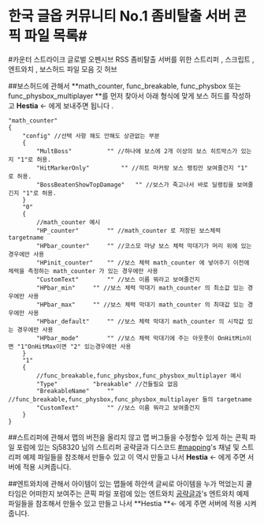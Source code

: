 # 한국 글옵 커뮤니티 No.1 좀비탈출 서버 콘픽 파일 목록#

#카운터 스트라이크 글로벌 오펜시브 RSS 좀비탈출 서버를 위한 스트리퍼 , 스크립트 , 엔트와치 , 보스허드 파일 모음 깃 허브 

 


##보스허드에 관해서
**math_counter, func_breakable, func_physbox 또는 func_physbox_multiplayer **를 먼저 찾아서 아래 형식에 맞게 보스 허드를 작성하고 
**Hestia** <- 에게 보내주면 됩니다 .
```
"math_counter"
{
	"config" //선택 사항 해도 안해도 상관없는 부분 
	{
		"MultBoss"			"" //하나에 보스에 2개 이상의 보스 히트박스가 있는지 "1"로 허용.
		"HitMarkerOnly"			"" //히트 마커랑 보스 랭킹만 보여줄건지 "1" 로 허용.
		"BossBeatenShowTopDamage"	"" //보스가 죽고나서 바로 딜랭킹을 보여줄긴지 "1"로 허용.
	}
	"0"
	{
		//math_counter 예시
		"HP_counter"		"" //math_counter 로 저장된 보스체력 targetname
		"HPbar_counter"		"" //코스모 마냥 보스 체력 막대기가 머리 위에 있는경우에만 사용
		"HPinit_counter"	"" //보스 체력 math_counter 에 넣어주기 이전에 체력을 측정하는 math_counter 가 있는 경우에만 사용
		"CustomText"		"" //보스 이름 뭐라고 보여줄건지
		"HPbar_min"		"" //보스 체력 막대기 math_counter 의 최소값 있는 경우에만 사용
		"HPbar_max"		"" //보스 체력 막대기 math_counter 의 최대값 있는 경우에만 사용
		"HPbar_default"		"" //보스 체력 막대기 math_counter 의 시작값 있는 경우에만 사용
		"HPbar_mode"		"" //보스 체력 막대기에 주는 아웃풋이 OnHitMin이면 "1"OnHitMax이면 "2" 있는경우에만 사용
	}
	"1"
	{
		//func_breakable,func_physbox,func_physbox_multiplayer 예시
		"Type"			"breakable" //건들필요 없음 
		"BreakableName"		"" //func_breakable,func_physbox,func_physbox_multiplayer 들의 targetname
		"CustomText"		"" //보스 이름 뭐라고 보여줄건지
	}
}
```

##스트리퍼에 관해서
맵의 버전을 올리지 않고 맵 버그들을 수정할수 있게 하는 콘픽 파일 
포럼에 있는 Sj58320 님의 스트리퍼 공략글과 디스코드 [#mapping](https://discord.gg/G5mTnd9)'s 채널 및 스트리퍼 예제 파일들을 참조해서 만들수 있고 
이 역시 만들고 나서 **Hestia** <- 에게 주면 서버에 적용 시켜줍니다.



##엔트와치에 관해서
아이템이 있는 맵들에 하얀색 글씨로 아이템을 누가 먹었는지 쿨타임은 어떠한지 보여주는 콘픽 파일
포럼에 있는 엔트와치 [공략글과](http://rssgo.co.kr/web/index.php?_filter=search&mid=explan&search_target=title_content&search_keyword=%EC%97%94%ED%8A%B8%EC%99%80%EC%B9%98&document_srl=46715)'s  엔트와치 예제 파일들을 참조해서 만들수 있고 
만들고 나서 **Hestia **<- 에게 주면 서버에 적용 시켜줍니다.

